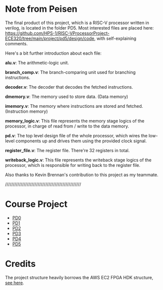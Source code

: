 # Note from Peisen

The final product of this project, which is a RISC-V processor written in verilog, is located in the folder PD5. Most interested files are placed here: https://github.com/HPS-1/RISC-VProcessorProject-ECE320/tree/main/project/pd5/design/code, with self-explaining comments.

Here's a bit further introduction about each file:

**alu.v**: The arithmetic-logic unit.

**branch_comp.v**: The branch-comparing unit used for branching instructions.

**decoder.v**: The decoder that decodes the fetched instructions.

**dmemory.v**: The memory used to store data. (Data memory)

**imemory.v**: The memory where instructions are stored and fetched. (Instruction memory)

**memory_logic.v**: This file represents the memory stage logics of the processor, in charge of read from / write to the data memory.

**pd.v**: The top level design file of the whole processor, which wires the low-level components up and drives them using the provided clock signal.

**register_file.v**: The register file. There're 32 registers in total.

**writeback_logic.v**: This file represents the writeback stage logics of the processor, which is responsible for writing back to the register file.

Also thanks to Kevin Brennan's contribution to this project as my teammate.

/////////////////////////////////////////////////

# Course Project

- [PD0](project/pd0/docs/README.md)
- [PD1](project/pd1/docs/README.md)
- [PD2](project/pd2/docs/README.md)
- [PD3](project/pd3/docs/README.md)
- [PD4](project/pd4/docs/README.md)
- [PD5](project/pd5/docs/README.md)


# Credits

The project structure heavily borrows the AWS EC2 FPGA HDK structure, [see here](https://github.com/aws/aws-fpga).

